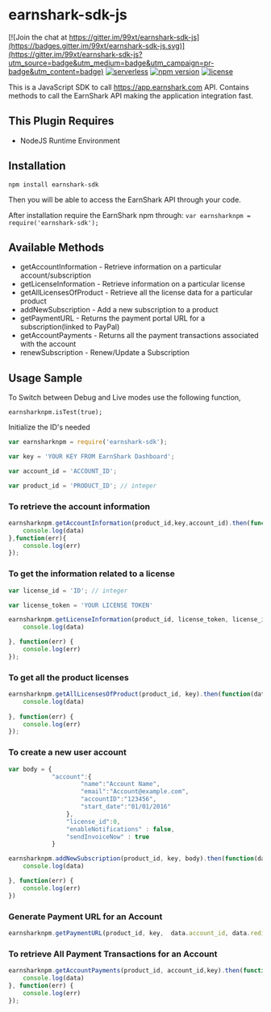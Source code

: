 # earnshark-sdk-js

[![Join the chat at https://gitter.im/99xt/earnshark-sdk-js](https://badges.gitter.im/99xt/earnshark-sdk-js.svg)](https://gitter.im/99xt/earnshark-sdk-js?utm_source=badge&utm_medium=badge&utm_campaign=pr-badge&utm_content=badge)
[![serverless](http://public.serverless.com/badges/v3.svg)](http://www.serverless.com)
[![npm version](https://badge.fury.io/js/earnshark-sdk.svg)](https://badge.fury.io/js/earnshark-sdk)
[![license](https://img.shields.io/npm/l/earnshark-sdk.svg)](https://www.npmjs.com/package/earnshark-sdk)
 
This is a JavaScript SDK to call https://app.earnshark.com API. Contains methods to call the EarnShark API making the application integration fast. 

## This Plugin Requires
* NodeJS Runtime Environment

## Installation

`npm install earnshark-sdk`

Then you will be able to access the EarnShark API through your code.

After installation require the EarnShark npm through: `var earnsharknpm = require('earnshark-sdk');`

## Available Methods
* getAccountInformation - Retrieve information on a particular account/subscription
* getLicenseInformation - Retrieve information on a particular license
* getAllLicensesOfProduct - Retrieve all the license data for a particular product
* addNewSubscription - Add a new subscription to a product
* getPaymentURL - Returns the payment portal URL for a subscription(linked to PayPal)
* getAccountPayments - Returns all the payment transactions associated with the account
* renewSubscription - Renew/Update a Subscription


## Usage Sample

To Switch between Debug and Live modes use the following function,

`earnsharknpm.isTest(true);`

Initialize the ID's needed

```javascript
var earnsharknpm = require('earnshark-sdk');

var key = 'YOUR KEY FROM EarnShark Dashboard';

var account_id = 'ACCOUNT_ID';

var product_id = 'PRODUCT_ID'; // integer
```
### To retrieve the account information 
```javascript
earnsharknpm.getAccountInformation(product_id,key,account_id).then(function(data){
    console.log(data)
},function(err){
    console.log(err)
});

```
### To get the information related to a license 
```javascript
var license_id = 'ID'; // integer

var license_token = 'YOUR LICENSE TOKEN'

earnsharknpm.getLicenseInformation(product_id, license_token, license_id).then(function(data) {
    console.log(data)

}, function(err) {
    console.log(err)
});
```
### To get all the product licenses 
```javascript
earnsharknpm.getAllLicensesOfProduct(product_id, key).then(function(data) {
    console.log(data)
    
}, function(err) {
    console.log(err)
});
```
### To create a new user account 
```javascript
var body = {
            "account":{
                    "name":"Account Name",
                    "email":"Account@example.com",
                    "accountID":"123456",
                    "start_date":"01/01/2016"
                },
                "license_id":0,
                "enableNotifications" : false,
                "sendInvoiceNow" : true
            }

earnsharknpm.addNewSubscription(product_id, key, body).then(function(data) {
    console.log(data)

}, function(err) {
    console.log(err)
})

```
### Generate Payment URL for an Account
```javascript
earnsharknpm.getPaymentURL(product_id, key,  data.account_id, data.redirect)
```
### To retrieve All Payment Transactions for an Account
```javascript
earnsharknpm.getAccountPayments(product_id, account_id,key).then(function(data) {
    console.log(data)
}, function(err) {
    console.log(err)
});
```



 
